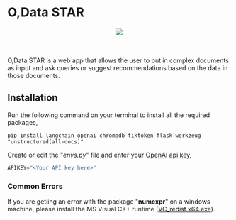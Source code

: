 # O,Data STAR
<p align="center">
  <img src="https://i.ibb.co/12Xz2wB/Group-1.png" />
</p>
<br><br>
O,Data STAR is a web app that allows the user to put in complex documents as input and ask queries or suggest recommendations based on the data in those documents.

## Installation
Run the following command on your terminal to install all the required packages,
```
pip install langchain openai chromadb tiktoken flask werkzeug "unstructured[all-docs]"
```

Create or edit the "*envs.py*" file and enter your [OpenAI api key](https://platform.openai.com/),
```python
APIKEY="<Your API key here>"
```

### Common Errors
If you are getiing an error with the package "**numexpr**" on a windows machine, please install the MS Visual C++ runtime ([VC_redist.x64.exe](https://learn.microsoft.com/en-us/cpp/windows/latest-supported-vc-redist?view=msvc-170)).
